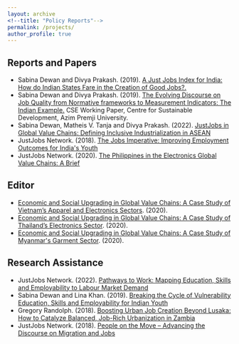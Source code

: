 ```yaml
---
layout: archive
<!--title: "Policy Reports"--> 
permalink: /projects/
author_profile: true
---
```


## Reports and Papers

*	Sabina Dewan and Divya Prakash. (2019). [A Just Jobs Index for India: How do Indian States Fare in the Creation of Good Jobs?.](https://www.justjobsnetwork.org/wp-content/uploads/2019/06/A-Just-Jobs-Index-for-India.pdf)
*	Sabina Dewan and Divya Prakash. (2019). [The Evolving Discourse on Job Quality from Normative frameworks to Measurement Indicators: The Indian Example.](https://cse.azimpremjiuniversity.edu.in/wp-content/uploads/2019/01/Dewan_Prakash_Job_Quality.pdf) CSE Working Paper, Centre for Sustainable Development, Azim Premji University.
*	Sabina Dewan, Matheis V. Tanja and Divya Prakash. (2022). [JustJobs in Global Value Chains: Defining Inclusive Industrialization in ASEAN](https://www.justjobsnetwork.org/wp-content/uploads/2022/04/GVC-main-Report-v6_web.pdf)
*	JustJobs Network. (2018). [The Jobs Imperative: Improving Employment Outcomes for India's Youth](https://www.justjobsnetwork.org/wp-content/uploads/2019/09/JJN-MSDF-web-final.pdf)
*	JustJobs Network. (2020). [The Philippines in the Electronics Global Value Chains: A Brief](https://www.justjobsnetwork.org/wp-content/uploads/2022/04/GVC-Philippines-brief-v2.pdf)

## Editor
* [Economic and Social Upgrading in Global Value Chains: A Case Study of Vietnam’s Apparel and Electronics Sectors](https://www.justjobsnetwork.org/wp-content/uploads/2022/04/GVC-Report-Vietnam-v8.pdf). (2020).
* [Economic and Social Upgrading in Global Value Chains: A Case Study of Thailand’s Electronics Sector](https://www.justjobsnetwork.org/wp-content/uploads/2022/04/GVC-Report-Thailand-v7.pdf). (2020).
* [Economic and Social Upgrading in Global Value Chains: A Case Study of Myanmar's Garment Sector](https://www.justjobsnetwork.org/wp-content/uploads/2022/04/GVC-Report-Myanmar-v6.pdf). (2020).

## Research Assistance
* JustJobs Network. (2022). [Pathways to Work: Mapping Education, Skills and Employability to Labour Market Demand](https://www.justjobsnetwork.org/wp-content/uploads/2022/02/Pathways-To-Work-QA-x-JJN-FRSN.pdf)
* Sabina Dewan and Lina Khan. (2019). [Breaking the Cycle of Vulnerability Education, Skills and Employability for Indian Youth](https://www.justjobsnetwork.org/wp-content/uploads/2019/10/Breaking-the-Cycle-of-Vulnerability.pdf)
* Gregory Randolph. (2018). [Boosting Urban Job Creation Beyond Lusaka: How to Catalyze Balanced, Job-Rich Urbanization in Zambia](https://www.justjobsnetwork.org/wp-content/uploads/2018/05/Boosting-Urban-Job-Creation-Beyond-Lusaka-web.pdf)
* JustJobs Network. (2018). [People on the Move – Advancing the Discourse on Migration and Jobs](https://www.justjobsnetwork.org/wp-content/uploads/2018/12/People-on-the-move-v3-web.pdf)
